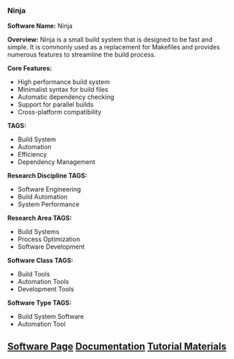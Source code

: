 ### Ninja

**Software Name:** Ninja

**Overview:** Ninja is a small build system that is designed to be fast and simple. It is commonly used as a replacement for Makefiles and provides numerous features to streamline the build process.

**Core Features:**
- High performance build system
- Minimalist syntax for build files
- Automatic dependency checking
- Support for parallel builds
- Cross-platform compatibility

**TAGS:**
- Build System
- Automation
- Efficiency
- Dependency Management

**Research Discipline TAGS:**
- Software Engineering
- Build Automation
- System Performance

**Research Area TAGS:**
- Build Systems
- Process Optimization
- Software Development

**Software Class TAGS:**
- Build Tools
- Automation Tools
- Development Tools

**Software Type TAGS:**
- Build System Software
- Automation Tool

[Software Page](#)
[Documentation](#)
[Tutorial Materials](#)
--------------------------------------
